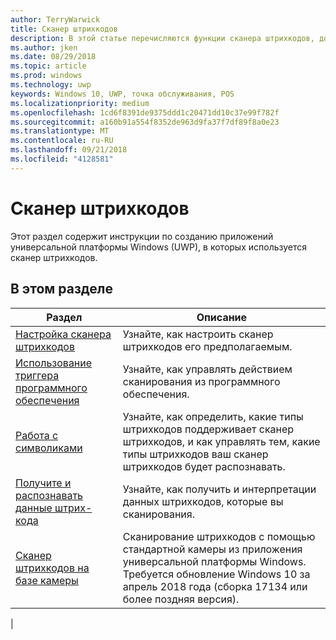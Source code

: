 ```yaml
---
author: TerryWarwick
title: Сканер штрихкодов
description: В этой статье перечисляются функции сканера штрихкодов, доступные для приложений UWP, и приводятся ссылки на статьи с инструкциями по их использованию.
ms.author: jken
ms.date: 08/29/2018
ms.topic: article
ms.prod: windows
ms.technology: uwp
keywords: Windows 10, UWP, точка обслуживания, POS
ms.localizationpriority: medium
ms.openlocfilehash: 1cd6f8391de9375ddd1c20471dd10c37e99f782f
ms.sourcegitcommit: a160b91a554f8352de963d9fa37f7df89f8a0e23
ms.translationtype: MT
ms.contentlocale: ru-RU
ms.lasthandoff: 09/21/2018
ms.locfileid: "4128581"
---
```

# <a name="barcode-scanner"></a>Сканер штрихкодов

Этот раздел содержит инструкции по созданию приложений универсальной платформы Windows (UWP), в которых используется сканер штрихкодов.

## <a name="in-this-section"></a>В этом разделе

|Раздел |Описание |
|------|------------|
| [Настройка сканера штрихкодов](../devices-sensors/pos-barcodescanner-configure.md)  | Узнайте, как настроить сканер штрихкодов его предполагаемым. |
| [Использование триггера программного обеспечения](../devices-sensors/pos-barcodescanner-software-trigger.md) | Узнайте, как управлять действием сканирования из программного обеспечения. |
| [Работа с символиками](pos-barcodescanner-symbologies.md) | Узнайте, как определить, какие типы штрихкодов поддерживает сканер штрихкодов, и как управлять тем, какие типы штрихкодов ваш сканер штрихкодов будет распознавать. |
| [Получите и распознавать данные штрих-кода](pos-barcodescanner-scan-data.md) | Узнайте, как получить и интерпретации данных штрихкодов, которые вы сканирования. |
| [Сканер штрихкодов на базе камеры](pos-camerabarcode.md) | Сканирование штрихкодов с помощью стандартной камеры из приложения универсальной платформы Windows. Требуется обновление Windows 10 за апрель 2018 года (сборка 17134 или более поздняя версия). |
|
 
